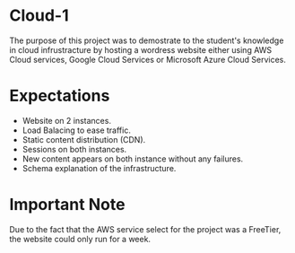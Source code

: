 # Cloud-1
The purpose of this project was to demostrate to the student's knowledge in cloud infrustracture by hosting a wordress website either using AWS Cloud services, Google Cloud Services or Microsoft Azure Cloud Services.
# Expectations
- Website on 2 instances.
- Load Balacing to ease traffic.
- Static content distribution (CDN).
- Sessions on both instances.
- New content appears on both instance without any failures.
- Schema explanation of the infrastructure.
# Important Note
Due to the fact that the AWS service select for the project was a FreeTier, the website could only run for a week.
